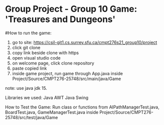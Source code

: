 # Group Project - Group 10      Game: 'Treasures and Dungeons'

#How to run the game:
1. go to site: https://csil-git1.cs.surrey.sfu.ca/cmpt276s21_group10/project
2. click git clone 
3. copy link beside clone with https
4. open visual studio code 
5. on welcome page, click clone repository
6. paste copied link
7. inside game project, run game through App.java inside Project/Source/CMPT276-25748/src/main/java/Game


note: use java jdk 15.


Libraries we used:
Java AWT
Java Swing


How to Test the Game:
Run class or functions from AIPathManagerTest.java, BoardTest.java, GameManagerTest.java inside Project/Source/CMPT276-25748/src/test/java/Game
